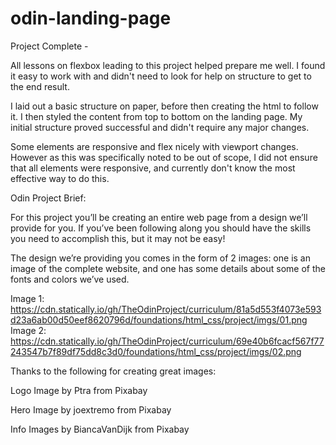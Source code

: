 # odin-landing-page

Project Complete - 

All lessons on flexbox leading to this project helped prepare me well. I found it easy to work with and didn't need to look for help on structure to get to the end result.

I laid out a basic structure on paper, before then creating the html to follow it. I then styled the content from top to bottom on the landing page. My initial structure proved successful and didn't require any major changes.

Some elements are responsive and flex nicely with viewport changes. However as this was specifically noted to be out of scope, I did not ensure that all elements were responsive, and currently don't know the most effective way to do this.


Odin Project Brief:

For this project you’ll be creating an entire web page from a design we’ll provide for you.
If you’ve been following along you should have the skills you need to accomplish this, but it may not be easy!

The design we’re providing you comes in the form of 2 images:
one is an image of the complete website, and one has some details about some of the fonts and colors we’ve used.

Image 1: https://cdn.statically.io/gh/TheOdinProject/curriculum/81a5d553f4073e593d23a6ab00d50eef8620796d/foundations/html_css/project/imgs/01.png
Image 2: https://cdn.statically.io/gh/TheOdinProject/curriculum/69e40b6fcacf567f77243547b7f89df75dd8c3d0/foundations/html_css/project/imgs/02.png

Thanks to the following for creating great images:

Logo Image by Ptra from Pixabay

Hero Image by joextremo from Pixabay

Info Images by BiancaVanDijk from Pixabay
